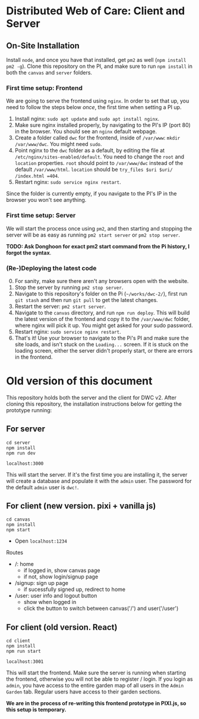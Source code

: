 # Distributed Web of Care: Client and Server

## On-Site Installation

Install `node`, and once you have that installed, get `pm2` as well (`npm install pm2 -g`).
Clone this repository on the PI, and make sure to run `npm install` in both the `canvas` and `server` folders.

### First time setup: Frontend

We are going to serve the frontend using `nginx`. In order to set that up, you need to follow the steps below *once*, the first time when setting a PI up.

1. Install nginx: `sudo apt update` and `sudo apt install nginx`.
2. Make sure nginx installed properly, by navigating to the PI's IP (port 80) in the browser. You should see an `nginx` default webpage.
3. Create a folder called `dwc` for the frontend, inside of `/var/www`: `mkdir /var/www/dwc`. You might need `sudo`.
4. Point nginx to the `dwc` folder as a default, by editing the file at `/etc/nginx/sites-enabled/default`. You need to change the `root` and `location` properties. `root` should point to `/var/www/dwc` instead of the default `/var/www/html`. `location` should be `try_files $uri $uri/ /index.html =404`.
5. Restart nginx: `sudo service nginx restart`.

Since the folder is currently empty, if you navigate to the PI's IP in the browser you won't see anything.

### First time setup: Server

We will start the process once using `pm2`, and then starting and stopping the server will be as easy as running `pm2 start server` or `pm2 stop server`.

**TODO: Ask Donghoon for exact pm2 start command from the Pi history, I forgot the syntax**.


### (Re-)Deploying the latest code

0. For sanity, make sure there aren't any browsers open with the website.
1. Stop the server by running `pm2 stop server`. 
2. Navigate to this repository's folder on the Pi (`~/works/dwc-2/`), first run `git stash` and then run `git pull` to get the latest changes.
3. Restart the server: `pm2 start server`.
4. Navigate to the `canvas` directory, and run `npm run deploy`. This will build the latest version of the frontend and copy it to the `/var/www/dwc` folder, where nginx will pick it up. You might get asked for your sudo password.
5. Restart nginx: `sudo service nginx restart`.
6. That's it! Use your browser to navigate to the Pi's PI and make sure the site loads, and isn't stuck on the `Loading...` screen. If it is stuck on the loading screen, either the server didn't properly start, or there are errors in the frontend.



# Old version of this document

This repository holds both the server and the client for DWC v2. After cloning this repository, the installation instructions below for getting the prototype running:

## For server

```
cd server
npm install
npm run dev
```

`localhost:3000`

This will start the server. If it's the first time you are installing it, the server will create a database and populate it with the `admin` user. The password for the default `admin` user is `dwc!`.

## For client (new version. pixi + vanilla js)
```
cd canvas
npm install
npm start
```
- Open `localhost:1234` 

Routes
- /: home
  - if logged in, show canvas page
  - if not, show login/signup page
- /signup: sign up page
  - if sucessfully signed up, redirect to home
- /user: user info and logout button
  - show when logged in
  - click the button to switch between canvas('/') and user('/user')

## For client (old version. React)

```
cd client
npm install
npm run start
```

`localhost:3001`

This will start the frontend. Make sure the server is running when starting the frontend, otherwise you will not be able to register / login.
If you login as `admin`, you have access to the entire garden map of all users in the `Admin Garden` tab.
Regular users have access to their garden sections.

**We are in the process of re-writing this frontend prototype in PIXI.js, so this setup is temporary.**
